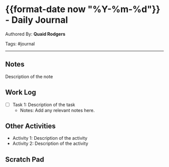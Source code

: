 
# {{format-date now "%Y-%m-%d"}} - Daily Journal

Authored By: **Quaid Rodgers**

Tags: #journal

---

## Notes
Description of the note

## Work Log
- [ ] Task 1: Description of the task
    - Notes: Add any relevant notes here.

## Other Activities
- Activity 1: Description of the activity
- Activity 2: Description of the activity

## Scratch Pad
